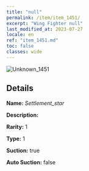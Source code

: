```yaml
---
title: "null"
permalink: /item/item_1451/
excerpt: "Wing Fighter null"
last_modified_at: 2023-07-27
locale: en
ref: "item_1451.md"
toc: false
classes: wide
---
```



 ![Unknown_1451](/images/item/Settlement_star_p.png)



## Details

 **Name:** *Settlement_star* 

 **Description:** 

 **Rarity:** 1 

 **Type:** 1 

 **Suction:** true 

 **Auto Suction:** false 


